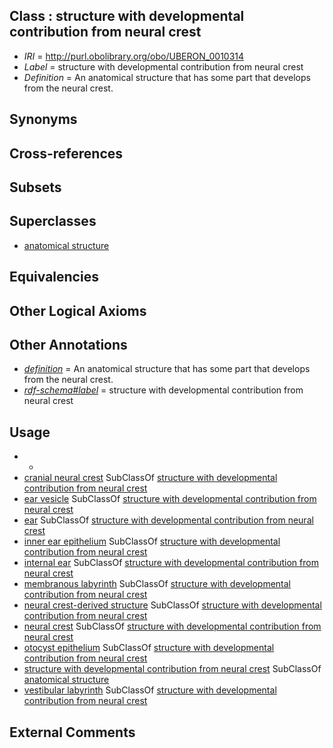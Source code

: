 
## Class : structure with developmental contribution from neural crest

 * *IRI* = http://purl.obolibrary.org/obo/UBERON_0010314
 * *Label* = structure with developmental contribution from neural crest
 * *Definition* = An anatomical structure that has some part that develops from the neural crest.

## Synonyms


## Cross-references


## Subsets


## Superclasses

 * [anatomical structure](../../UBERON/61/UBERON_0000061.md)

## Equivalencies


## Other Logical Axioms


## Other Annotations

 * *[definition](../../IAO/15/IAO_0000115.md)* = An anatomical structure that has some part that develops from the neural crest.
 * *[rdf-schema#label](../../el/rdf-schema#label.md)* = structure with developmental contribution from neural crest

## Usage

 * -
 * [cranial neural crest](../../UBERON/99/UBERON_0003099.md) SubClassOf [structure with developmental contribution from neural crest](../../UBERON/14/UBERON_0010314.md)
 * [ear vesicle](../../UBERON/51/UBERON_0003051.md) SubClassOf [structure with developmental contribution from neural crest](../../UBERON/14/UBERON_0010314.md)
 * [ear](../../UBERON/90/UBERON_0001690.md) SubClassOf [structure with developmental contribution from neural crest](../../UBERON/14/UBERON_0010314.md)
 * [inner ear epithelium](../../UBERON/37/UBERON_0006937.md) SubClassOf [structure with developmental contribution from neural crest](../../UBERON/14/UBERON_0010314.md)
 * [internal ear](../../UBERON/46/UBERON_0001846.md) SubClassOf [structure with developmental contribution from neural crest](../../UBERON/14/UBERON_0010314.md)
 * [membranous labyrinth](../../UBERON/49/UBERON_0001849.md) SubClassOf [structure with developmental contribution from neural crest](../../UBERON/14/UBERON_0010314.md)
 * [neural crest-derived structure](../../UBERON/13/UBERON_0010313.md) SubClassOf [structure with developmental contribution from neural crest](../../UBERON/14/UBERON_0010314.md)
 * [neural crest](../../UBERON/42/UBERON_0002342.md) SubClassOf [structure with developmental contribution from neural crest](../../UBERON/14/UBERON_0010314.md)
 * [otocyst epithelium](../../UBERON/41/UBERON_0005641.md) SubClassOf [structure with developmental contribution from neural crest](../../UBERON/14/UBERON_0010314.md)
 * [structure with developmental contribution from neural crest](../../UBERON/14/UBERON_0010314.md) SubClassOf [anatomical structure](../../UBERON/61/UBERON_0000061.md)
 * [vestibular labyrinth](../../UBERON/62/UBERON_0001862.md) SubClassOf [structure with developmental contribution from neural crest](../../UBERON/14/UBERON_0010314.md)

## External Comments

